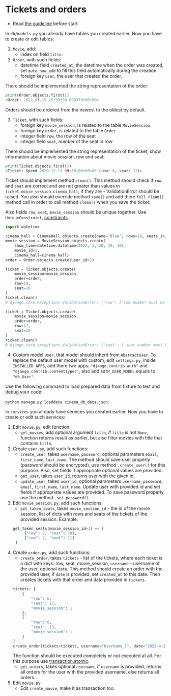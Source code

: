 # Tickets and orders

- Read [the guideline](https://github.com/mate-academy/py-task-guideline/blob/main/README.md) before start

In `db/models.py` you already have tables you created earlier. Now
you have to create or edit tables:
1. `Movie`, add:
    - index on field `title`.
2. `Order`, with such fields:
    - datetime field `created_at`, the datetime when the order was created,
set `auto_now_add` to fill this field automatically during the creation.
    - foreign key `user`, the user that created the order.
   
There should be implemented the string representation of the order:
```python
print(Order.objects.first())
<Order: 2022-03-15 15:59:50.009379+00:00>
```
Orders should be ordered from the newest to the oldest by default.

3. `Ticket`, with such fields:
   - foreign key `movie_session`, is related to the table `MovieSession`
   - foreign key `order`, is related to the table `Order`
   - integer field `row`, the row of the seat 
   - integer field `seat`, number of the seat in row

There should be implemented the string representation of the ticket, show
information about movie session, row and seat:
```python
print(Ticket.objects.first())
<Ticket: Speed 2020-11-11 09:30:00+00:00 (row: 6, seat: 12)>
```
Ticket should implement method `clean()`. This method should check if 
`row` and `seat` are correct and are not greater than values in 
`ticket.movie_session.cinema_hall`, if they are - ValidationError should
be raised. You also should override method `save()` and add there 
`full_clean()` method call in order to call method `clean()` when you 
save the ticket.

Also fields `row`, `seat`, `movie_session` should be unique together. 
Use `UniqueConstraint`, [constraints](https://django.fun/docs/django/en/4.0/ref/models/options/#constraints).
```python
import datetime

cinema_hall = CinemaHall.objects.create(name="Blue", rows=18, seats_in_row=24)
movie_session = MovieSession.objects.create(
    show_time=datetime.datetime(2022, 3, 20, 19, 30),
    movie_id=1, 
    cinema_hall=cinema_hall)
order = Order.objects.create(user_id=1)

ticket = Ticket.objects.create(
    movie_session=movie_session,
    order=order,
    row=19,
    seat=20
)
ticket.clean()
# django.core.exceptions.ValidationError: {'row': ['row number must be in available range: (1, rows): (1, 18)']}

ticket = Ticket.objects.create(
    movie_session=movie_session,
    order=order,
    row=17,
    seat=26
)
ticket.clean()
# django.core.exceptions.ValidationError: {'seat': ['seat number must be in available range: (1, seats_in_row): (1, 24)']}
```
4. Custom model `User`, that model should inherit from `AbstractUser`. To replace
the default user model with custom, edit `settings.py`, inside `INSTALLED_APPS`, 
add there two apps: `"django.contrib.auth"` and `"django.contrib.contenttypes"`, also
add `AUTH_USER_MODEL` equals to `"db.User"`.

Use the following command to load prepared data from fixture to test and debug your code:
  
`python manage.py loaddata cinema_db_data.json`.

In `services` you already have services you created earlier. Now
you have to create or edit such services:
1. Edit `movie.py`, edit function:
   - `get_movies`, add optional argument `title`, if `title` is not `None`,
function returns result as earlier, but also filter movies with title 
that contains `title`.
2. Create `user.py`, add such functions:
   - `create_user`, takes `username`, `password`, optional parameters 
`email`, `first_name`, `last_name`. The method should save user properly (password 
should be encrypted), use method `.create_user()` for this purpose. Also, 
set fields if appropriate optional values are provided.
   - `get_user`, takes `user_id`, returns user with the given id.
   - `update_user`, takes `user_id`, optional parameters `username`, `password`, 
`email`, 
`first_name`, `last_name`. Update user with
provided id and set fields if appropriate values are provided. To save password
properly use the method `.set_password()`.
3. Edit `movie_session.py`, add such functions:
   - `get_taken_seats`, takes `movie_session_id` - the id of the
movie session, list of dicts with rows and seats of the tickets of the 
provided session. Example:
   ```python
   get_taken_seats(movie_session_id=1) == [
        {"row": 7, "seat": 10},
        {"row": 7, "seat": 11}
    ]
   ```
4. Create `order.py`, add such functions:
   - `create_order`, takes `tickets` - list of the tickets, where each ticket 
is a dict with keys: row, seat, movie_session, `username` - username of the
user, optional `date`. This method should create an order with the provided user,
if `date` is provided, set `created_at` to this date. Then creates 
tickets with that order and data provided in `tickets`.
   ```python
   tickets: [
       {
           "row": 6,
           "seat": 12,
           "movie_session": 1
       },
       {
           "row": 6,
           "seat": 13,
           "movie_session": 1
       }
   ]
   create_order(tickets=tickets, username="Username_1", date="2022-4-20 11:27")
   ```
   The function should be executed completely or not executed at all. For this
   purpose use [transaction.atomic](https://docs.djangoproject.com/en/4.0/topics/db/transactions/).
   - `get_orders`, takes optional `username`, if `username` is provided, returns
all orders for the user with the provided username, else returns all orders.
5. Edit `movie.py`:
   - Edit `create_movie`, make it as transaction too.

